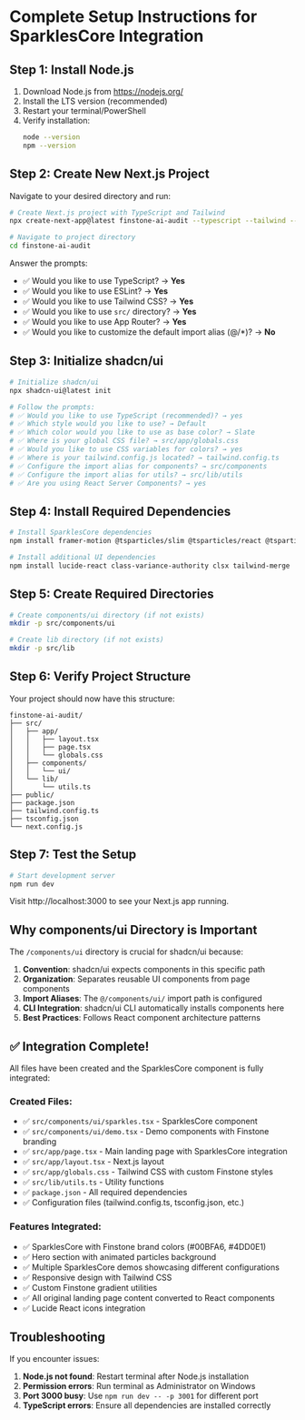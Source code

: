# Complete Setup Instructions for SparklesCore Integration

## Step 1: Install Node.js
1. Download Node.js from https://nodejs.org/
2. Install the LTS version (recommended)
3. Restart your terminal/PowerShell
4. Verify installation:
   ```bash
   node --version
   npm --version
   ```

## Step 2: Create New Next.js Project

Navigate to your desired directory and run:

```bash
# Create Next.js project with TypeScript and Tailwind
npx create-next-app@latest finstone-ai-audit --typescript --tailwind --eslint --app --src-dir --import-alias "@/*"

# Navigate to project directory
cd finstone-ai-audit
```

Answer the prompts:
- ✅ Would you like to use TypeScript? → **Yes**
- ✅ Would you like to use ESLint? → **Yes**  
- ✅ Would you like to use Tailwind CSS? → **Yes**
- ✅ Would you like to use `src/` directory? → **Yes**
- ✅ Would you like to use App Router? → **Yes**
- ✅ Would you like to customize the default import alias (@/*)? → **No**

## Step 3: Initialize shadcn/ui

```bash
# Initialize shadcn/ui
npx shadcn-ui@latest init

# Follow the prompts:
# ✅ Would you like to use TypeScript (recommended)? → yes
# ✅ Which style would you like to use? → Default
# ✅ Which color would you like to use as base color? → Slate
# ✅ Where is your global CSS file? → src/app/globals.css
# ✅ Would you like to use CSS variables for colors? → yes
# ✅ Where is your tailwind.config.js located? → tailwind.config.ts
# ✅ Configure the import alias for components? → src/components
# ✅ Configure the import alias for utils? → src/lib/utils
# ✅ Are you using React Server Components? → yes
```

## Step 4: Install Required Dependencies

```bash
# Install SparklesCore dependencies
npm install framer-motion @tsparticles/slim @tsparticles/react @tsparticles/engine

# Install additional UI dependencies
npm install lucide-react class-variance-authority clsx tailwind-merge
```

## Step 5: Create Required Directories

```bash
# Create components/ui directory (if not exists)
mkdir -p src/components/ui

# Create lib directory (if not exists)  
mkdir -p src/lib
```

## Step 6: Verify Project Structure

Your project should now have this structure:
```
finstone-ai-audit/
├── src/
│   ├── app/
│   │   ├── layout.tsx
│   │   ├── page.tsx
│   │   └── globals.css
│   ├── components/
│   │   └── ui/
│   └── lib/
│       └── utils.ts
├── public/
├── package.json
├── tailwind.config.ts
├── tsconfig.json
└── next.config.js
```

## Step 7: Test the Setup

```bash
# Start development server
npm run dev
```

Visit http://localhost:3000 to see your Next.js app running.

## Why components/ui Directory is Important

The `/components/ui` directory is crucial for shadcn/ui because:

1. **Convention**: shadcn/ui expects components in this specific path
2. **Organization**: Separates reusable UI components from page components  
3. **Import Aliases**: The `@/components/ui/` import path is configured
4. **CLI Integration**: shadcn/ui CLI automatically installs components here
5. **Best Practices**: Follows React component architecture patterns

## ✅ Integration Complete!

All files have been created and the SparklesCore component is fully integrated:

### Created Files:
- ✅ `src/components/ui/sparkles.tsx` - SparklesCore component
- ✅ `src/components/ui/demo.tsx` - Demo components with Finstone branding
- ✅ `src/app/page.tsx` - Main landing page with SparklesCore integration
- ✅ `src/app/layout.tsx` - Next.js layout
- ✅ `src/app/globals.css` - Tailwind CSS with custom Finstone styles
- ✅ `src/lib/utils.ts` - Utility functions
- ✅ `package.json` - All required dependencies
- ✅ Configuration files (tailwind.config.ts, tsconfig.json, etc.)

### Features Integrated:
- ✅ SparklesCore with Finstone brand colors (#00BFA6, #4DD0E1)
- ✅ Hero section with animated particles background
- ✅ Multiple SparklesCore demos showcasing different configurations
- ✅ Responsive design with Tailwind CSS
- ✅ Custom Finstone gradient utilities
- ✅ All original landing page content converted to React components
- ✅ Lucide React icons integration

## Troubleshooting

If you encounter issues:

1. **Node.js not found**: Restart terminal after Node.js installation
2. **Permission errors**: Run terminal as Administrator on Windows
3. **Port 3000 busy**: Use `npm run dev -- -p 3001` for different port
4. **TypeScript errors**: Ensure all dependencies are installed correctly
